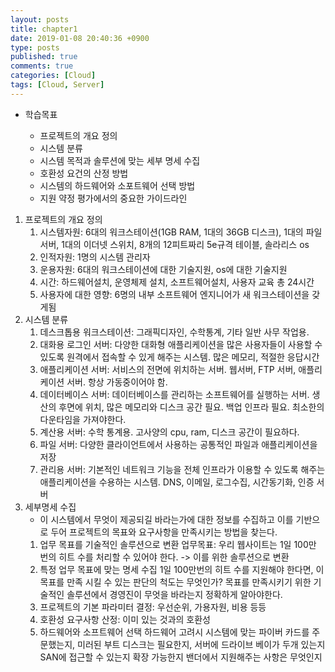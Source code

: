 ```yaml
---
layout: posts
title: chapter1
date: 2019-01-08 20:40:36 +0900
type: posts
published: true
comments: true
categories: [Cloud]
tags: [Cloud, Server]
---
```


* 학습목표

    * 프로젝트의 개요 정의
    * 시스템 분류
    * 시스템 목적과 솔루션에 맞는 세부 명세 수집
    * 호환성 요건의 산정 방법
    * 시스템의 하드웨어와 소포트웨어 선택 방법
    * 지원 약정 평가에서의 중요한 가이드라인

1. 프로젝트의 개요 정의
    1. 시스템자원: 6대의 워크스테이션(1GB RAM, 1대의 36GB 디스크), 1대의 파일서버, 1대의 이더넷 스위치, 8개의  12피트짜리 5e규격 테이블, 솔라리스 os
    2. 인적자원: 1명의 시스템 관리자
    3. 운용자원: 6대의 워크스테이션에 대한 기술지원, os에 대한 기술지원
    4. 시간: 하드웨어설치, 운영체제 설치, 소프트웨어설치, 사용자 교육 총 24시간
    5. 사용자에 대한 영향: 6명의 내부 소프트웨어 엔지니어가 새 워크스테이션을 갖게됨
2. 시스템 분류
    1. 데스크톱용 워크스테이션: 그래픽디자인, 수학통계, 기타 일반 사무 작업용.
    2. 대화용 로그인 서버: 다양한 대화형 애플리케이션을 많은 사용자들이 사용할 수 있도록 원격에서 접속할 수 있게 해주는 시스템. 많은 메모리, 적절한 응답시간
    3. 애플리케이션 서버: 서비스의 전면에 위치하는 서버. 웹서버, FTP 서버, 애플리케이션 서버. 항상 가동중이어야 함.
    4. 데이터베이스 서버: 데이터베이스를 관리하는 소프트웨어를 실행하는 서버. 생산의 후면에 위치, 많은 메모리와 디스크 공간 필요. 백업 인프라 필요. 최소한의 다운타임을 가져야한다. 
    5. 계산용 서버: 수학 통계용. 고사양의 cpu, ram, 디스크 공간이 필요하다.
    6. 파일 서버: 다양한 클라이언트에서 사용하는 공통적인 파일과 애플리케이션을 저장
    7. 관리용 서버: 기본적인 네트워크 기능을 전체 인프라가 이용할 수 있도록 해주는 애플리케이션을 수용하는 시스템. DNS, 이메일, 로그수집, 시간동기화, 인증 서버
3. 세부명세 수집
    - 이 시스템에서 무엇이 제공되길 바라는가에 대한 정보를 수집하고 이를 기반으로 두어 프로젝트의 목표와 요구사항을 만족시키는 방법을 찾는다.
    1. 업무 목표를 기술적인 솔루션으로 변환
    업무목표: 우리 웹사이트는 1일 100만 번의 히트 수를 처리할 수 있어야 한다. -> 이를 위한 솔루션으로 변환
    2. 특정 업무 목표에 맞는 명세 수집
    1일 100만번의 히트 수를 지원해야 한다면, 이 목표를 만족 시킬 수 있는 판단의 척도는 무엇인가? 목표를 만족시키기 위한 기술적인 솔루션에서 경영진이 무엇을 바라는지 정확하게 알아야한다.
    3. 프로젝트의 기본 파라미터 결정: 우선순위, 가용자원, 비용 등등
    4. 호환성 요구사항 산정: 이미 있는 것과의 호환성
    5. 하드웨어와 소프트웨어 선택
    하드웨어 고려시 시스템에 맞는 파이버 카드를 주문했는지, 미러된 부트 디스크는 필요한지, 서버에 드라이브 베이가 두개 있는지 SAN에 접근할 수 있는지 확장 가능한지 밴더에서 지원해주는 사항은 무엇인지

